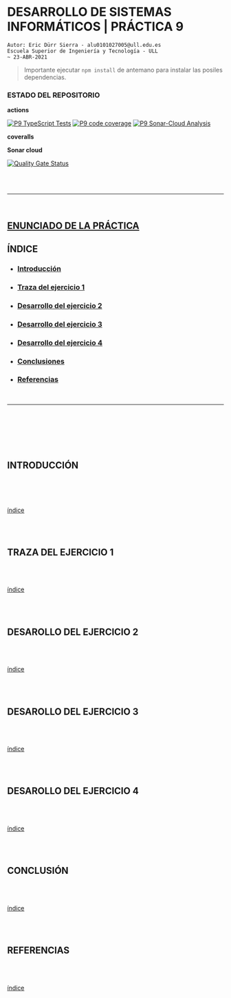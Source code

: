 
# DESARROLLO DE SISTEMAS INFORMÁTICOS | PRÁCTICA 9
> 

    Autor: Eric Dürr Sierra - alu0101027005@ull.edu.es
    Escuela Superior de Ingeniería y Tecnología - ULL
    ~ 23-ABR-2021

> Importante ejecutar `npm install` de antemano para instalar las posiles dependencias. 


### ESTADO DEL REPOSITORIO

**actions**

[![P9 TypeScript Tests](https://github.com/ULL-ESIT-INF-DSI-2021/ull-esit-inf-dsi-20-21-prct09-async-fs-process-Eric-Durr/actions/workflows/tests.yml/badge.svg)](https://github.com/ULL-ESIT-INF-DSI-2021/ull-esit-inf-dsi-20-21-prct09-async-fs-process-Eric-Durr/actions/workflows/tests.yml) [![P9 code  coverage](https://github.com/ULL-ESIT-INF-DSI-2021/ull-esit-inf-dsi-20-21-prct09-async-fs-process-Eric-Durr/actions/workflows/coveralls.yml/badge.svg)](https://github.com/ULL-ESIT-INF-DSI-2021/ull-esit-inf-dsi-20-21-prct09-async-fs-process-Eric-Durr/actions/workflows/coveralls.yml) [![P9 Sonar-Cloud Analysis](https://github.com/ULL-ESIT-INF-DSI-2021/ull-esit-inf-dsi-20-21-prct09-async-fs-process-Eric-Durr/actions/workflows/sonar-cloud.yml/badge.svg)](https://github.com/ULL-ESIT-INF-DSI-2021/ull-esit-inf-dsi-20-21-prct09-async-fs-process-Eric-Durr/actions/workflows/sonar-cloud.yml)

**coveralls**



**Sonar cloud**

[![Quality Gate Status](https://sonarcloud.io/api/project_badges/measure?project=ULL-ESIT-INF-DSI-2021_ull-esit-inf-dsi-20-21-prct08-filesystem-notes-app-Eric-Durr&metric=alert_status)](https://sonarcloud.io/dashboard?id=ULL-ESIT-INF-DSI-2021_ull-esit-inf-dsi-20-21-prct08-filesystem-notes-app-Eric-Durr)


<br>
<br>
 
---
<br>
 
<div id="inx"></div>


## [ENUNCIADO DE LA PRÁCTICA](https://ull-esit-inf-dsi-2021.github.io/prct08-filesystem-notes-app/)

## **ÍNDICE**
 
- ### [Introducción](#ap1)
- ### [Traza del ejercicio 1](#ap2)
- ### [Desarrollo del ejercicio 2](#ap3)
- ### [Desarrollo del ejercicio 3](#ap4)
- ### [Desarrollo del ejercicio 4](#ap5)
- ### [Conclusiones](#ap6)
- ### [Referencias](#ap7)

<br>
 
---
 
 
<br>
<br>
<br>
<br>
<br>
 
<div id="ap1"></div>

## **INTRODUCCIÓN**

<br>
  
 <!--Text goes here-->


 <!--              -->

<br>


<br>
 
[índice](#inx)

<br>
<br>
 

 
<div id="ap2"></div>


## **TRAZA DEL EJERCICIO 1**


<br>
  
 <!--Text goes here-->

 <!--              -->

<br>
 
[índice](#inx)

<br>
<br>
 
 
<div id="ap3"></div>


## **DESAROLLO DEL EJERCICIO 2**


<br>
  
 <!--Text goes here-->
 <!--              -->

<br>
 
[índice](#inx)

<br>
<br>

<div id="ap4"></div>


## **DESAROLLO DEL EJERCICIO 3**


<br>
  
 <!--Text goes here-->

 <!--              -->

<br>
 
[índice](#inx)

<br>
<br>

<div id="ap5"></div>


## **DESAROLLO DEL EJERCICIO 4**


<br>
  
 <!--Text goes here-->

 <!--              -->

<br>
 
[índice](#inx)

<br>
<br>


<div id="ap6"></div>


## **CONCLUSIÓN**

<br>
  
 <!--Text goes here-->

 <!--              -->

<br>
 
[índice](#inx)

<br>
<br>
 
<div id="ap7"></div>


## **REFERENCIAS**

<br>
  
 <!--Text goes here-->

 <!--              -->

<br>
 
[índice](#inx)

<br>
<br>
<br>
<br>
 

